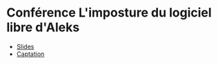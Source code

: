 # Conférence L'imposture du logiciel libre d'Aleks

- [Slides](https://aleks.internetlib.re/docs/lImpostureDuLogicielLibre.html)
- [Captation](https://visio.coopaname.coop/playback/presentation/2.3/5b449311b781fc60822d4b4a0c87b705df7b1c4e-1697451358451)
